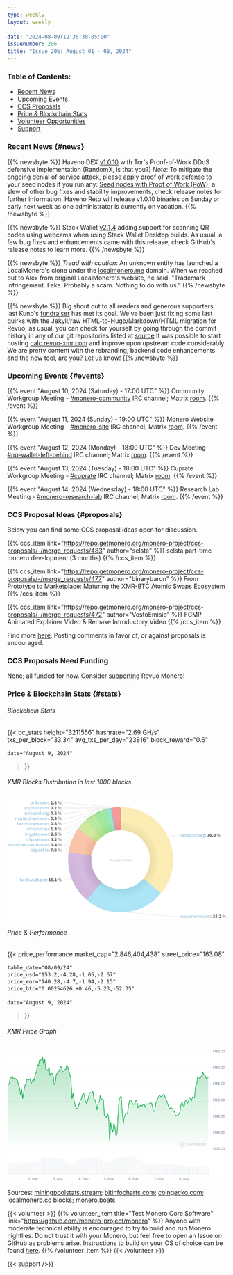 ```yaml
---
type: weekly
layout: weekly

date: "2024-08-09T12:36:30-05:00"
issuenumber: 206
title: "Issue 206: August 01 - 08, 2024"
---
```


### Table of Contents:

- [Recent News](#news)
- [Upcoming Events](#events)
- [CCS Proposals](#proposals)
- [Price & Blockchain Stats](#stats)
- [Volunteer Opportunities](#volunteer)
- [Support](#support)

### Recent News {#news}

{{% newsbyte %}}
Haveno DEX [v1.0.10](https://github.com/haveno-dex/haveno/releases/tag/1.0.10) with Tor's Proof-of-Work DDoS defensive implementation (RandomX, is that you?) *Note*: To mitigate the ongoing denial of service attack, please apply proof of work defense to your seed nodes if you run any: [Seed nodes with Proof of Work (PoW)](https://github.com/haveno-dex/haveno/blob/master/docs/deployment-guide.md#seed-nodes-with-proof-of-work-pow); a slew of other bug fixes and stability improvements, check release notes for further information. Haveno Reto will release v1.0.10 binaries on Sunday or early next week as one administrator is currently on vacation.
{{% /newsbyte %}}

{{% newsbyte %}}
Stack Wallet [v2.1.4](https://github.com/cypherstack/stack_wallet/releases/tag/build_243) adding support for scanning QR codes using webcams when using Stack Wallet Desktop builds. As usual, a few bug fixes and enhancements came with this release, check GitHub's release notes to learn more.
{{% /newsbyte %}}

{{% newsbyte %}}
*Tread with caution*: An unknown entity has launched a LocalMonero's clone under the [localmonero.me](https://localmonero.me/) domain. When we reached out to Alex from original LocalMonero's website, he said: "Trademark infringement. Fake. Probably a scam. Nothing to do with us."
{{% /newsbyte %}}

{{% newsbyte %}}
Big shout out to all readers and generous supporters, last Kuno's [fundraiser](https://kuno.anne.media/fundraiser/kaib/) has met its goal. We've been just fixing some last quirks with the Jekyll/raw HTML-to-Hugo/Markdown/HTML migration for Revuo; as usual, you can check for yourself by going through the commit history in any of our git repositories listed at [source](https://www.revuo-xmr.com/source/) It was possible to start hosting [calc.revuo-xmr.com](https://calc.revuo-xmr.com/) and improve upon upstream code considerably. We are pretty content with the rebranding, backend code enhancements and the new tool, are you? Let us know!
{{% /newsbyte %}}

### Upcoming Events {#events}

{{% event "August 10, 2024 (Saturday) - 17:00 UTC" %}}
Community Workgroup Meeting - [#monero-community](irc://irc.libera.chat/#monero-community) IRC channel; Matrix [room](https://matrix.to/#/#monero-community:monero.social).
{{% /event %}}

{{% event "August 11, 2024 (Sunday) - 19:00 UTC" %}}
Monero Website Workgroup Meeting - [#monero-site](irc://irc.libera.chat/#monero-site) IRC channel; Matrix [room](https://matrix.to/#/#monero-site:monero.social).
{{% /event %}}

{{% event "August 12, 2024 (Monday) - 18:00 UTC" %}}
Dev Meeting - [#no-wallet-left-behind](irc://irc.libera.chat/#no-wallet-left-behind) IRC channel; Matrix [room](https://matrix.to/#/#no-wallet-left-behind:monero.social).
{{% /event %}}

{{% event "August 13, 2024 (Tuesday) - 18:00 UTC" %}}
Cuprate Workgroup Meeting - [#cuprate](irc://irc.libera.chat/#cuprate) IRC channel; Matrix [room](https://matrix.to/#/#cuprate:monero.social).
{{% /event %}}

{{% event "August 14, 2024 (Wednesday) - 18:00 UTC" %}}
Research Lab Meeting - [#monero-research-lab](irc://irc.libera.chat/#monero-research-lab) IRC channel; Matrix [room](https://matrix.to/#/#monero-research-lab:monero.social).
{{% /event %}}

### CCS Proposal Ideas {#proposals}

Below you can find some CCS proposal ideas open for discussion.

{{% ccs_item link="https://repo.getmonero.org/monero-project/ccs-proposals/-/merge_requests/483" author="selsta" %}}
selsta part-time monero development (3 months) 
{{% /ccs_item %}}

{{% ccs_item link="https://repo.getmonero.org/monero-project/ccs-proposals/-/merge_requests/477" author="binarybaron" %}}
From Prototype to Marketplace: Maturing the XMR-BTC Atomic Swaps Ecosystem
{{% /ccs_item %}}

{{% ccs_item link="https://repo.getmonero.org/monero-project/ccs-proposals/-/merge_requests/472" author="VostoEmisio" %}}
FCMP Animated Explainer Video & Remake Introductory Video
{{% /ccs_item %}}

Find more [here](https://ccs.getmonero.org/ideas/). Posting comments in favor of, or against proposals is encouraged.

### CCS Proposals Need Funding

None; all funded for now. Consider [supporting](https://www.revuo-xmr.com/support/) Revuo Monero!

### Price & Blockchain Stats {#stats}

###### Blockchain Stats

{{< bc_stats
	height="3211556"
	hashrate="2.69 GH/s"
	txs_per_block="33.34"
	avg_txs_per_day="23816"
	block_reward="0.6"

	date="August 9, 2024"
>}}

###### XMR Blocks Distribution in last 1000 blocks

![Hashrate Pool Distribution Pie Chart](./hash.png)

###### Price & Performance

{{< price_performance
	market_cap="2,846,404,438"
	street_price="163.08"

	table_date="08/09/24"
	price_usd="153.2,-4.28,-1.05,-2.67"
	price_eur="140.28,-4.7,-1.94,-2.15"
	price_btc="0.00254626,+0.46,-5.23,-52.35"

	date="August 9, 2024"
>}}

###### XMR Price Graph

![XMR Price Graph](./price.png)

Sources: [miningpoolstats.stream](https://miningpoolstats.stream/monero); [bitinfocharts.com](https://bitinfocharts.com/monero/); [coingecko.com](https://www.coingecko.com/en/coins/monero); [localmonero.co blocks](https://localmonero.co/blocks); [monero.boats](https://monero.boats/).

{{< volunteer >}}
{{% volunteer_item title="Test Monero Core Software" link="https://github.com/monero-project/monero" %}}
Anyone with moderate technical ability is encouraged to try to build and run Monero nightlies. Do not trust it with your Monero, but feel free to open an Issue on GitHub as problems arise. Instructions to build on your OS of choice can be found [here](https://github.com/monero-project/monero#compiling-monero-from-source). 
{{% /volunteer_item %}}
{{< /volunteer >}}

{{< support />}}

